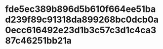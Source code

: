 # fde5ec389b896d5b610f664ee51bad239f89c91318da899268bc0dcb0a0ecc616492e23d1b3c57c3d1c4ca387c46251bb21a